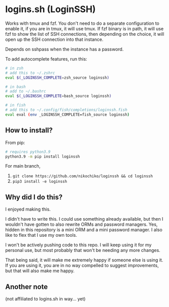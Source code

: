 # logins.sh (LoginSSH)

Works with tmux and fzf. You don't need to do a separate configuration to enable it, if you are in tmux,
it will use tmux. If fzf binary is in path, it will use fzf to show the list of SSH connections, then
depending on the choice, it will open up the SSH connection into that instance.

Depends on sshpass when the instance has a password.

To add autocomplete features, run this:

```sh
# in zsh
# add this to ~/.zshrc
eval $(_LOGINSSH_COMPLETE=zsh_source loginssh)

# in bash
# add to ~/.bashrc
eval $(_LOGINSSH_COMPLETE=bash_source loginssh)

# in fish
# add this to ~/.config/fish/completions/loginssh.fish
eval eval (env _LOGINSSH_COMPLETE=fish_source loginssh)
```

## How to install?

From pip:
```sh
# requires python3.9
python3.9 -m pip install loginssh
```

For main branch,

1. `git clone https://github.com/nikochiko/loginssh && cd loginssh`
1. `pip3 install -e loginssh`

## Why did I do this?
I enjoyed making this.

I didn't have to write this. I could use something already available, but then
I wouldn't have gotten to also rewrite ORMs and password managers. Yes, hidden in this repository is a
mini ORM and a mini password manager. I also like to flex that I use my own tools.   

I won't be actively pushing code to this repo. I will keep using it for my personal use,
but most probably that won't be needing any more changes.

That being said, it will make me extremely happy if someone else is using it. If you are using it, you are
in no way compelled to suggest improvements, but that will also make me happy.

## Another note
(not affiliated to logins.sh in way... yet)
